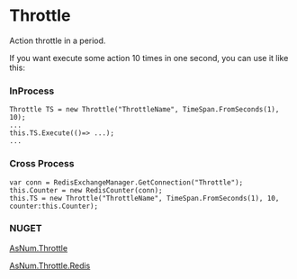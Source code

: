 # Throttle
Action throttle in a period.

If you want execute some action 10 times in one second, you can use it like this:

### InProcess
~~~
Throttle TS = new Throttle("ThrottleName", TimeSpan.FromSeconds(1), 10);
...
this.TS.Execute(()=> ...);
...
~~~


### Cross Process
~~~
var conn = RedisExchangeManager.GetConnection("Throttle");
this.Counter = new RedisCounter(conn);
this.TS = new Throttle("ThrottleName", TimeSpan.FromSeconds(1), 10, counter:this.Counter);
~~~

### NUGET
[AsNum.Throttle](https://www.nuget.org/packages/AsNum.Throttle/)

[AsNum.Throttle.Redis](https://www.nuget.org/packages/AsNum.Throttle.Redis/)
